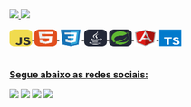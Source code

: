 <div>
  <a href="https://github.com/rkweber05">
  <img loading="lazy" height="180em" src="https://github-readme-stats.vercel.app/api/top-langs/?username=rkweber05&layout=compact&langs_count=7&theme=dracula"/>
  <img loading="lazy" height="180em" src="https://github-readme-stats.vercel.app/api?username=rkweber05&show_icons=true&theme=dracula&include_all_commits=true&count_private=true"/>
</div>
    
<div style="display: inline_block"><br>
  <img align="center" alt="Js" height="30" width="40" src="https://github.com/tandpfun/skill-icons/blob/main/icons/JavaScript.svg">
  <img align="center" alt="HTML" height="30" width="40" src="https://github.com/tandpfun/skill-icons/blob/main/icons/HTML.svg">
  <img align="center" alt="CSS" height="30" width="40" src="https://raw.githubusercontent.com/devicons/devicon/master/icons/css3/css3-original.svg">
  <img align="center" alt="JAVA" height="30" width="40" src="https://github.com/tandpfun/skill-icons/blob/main/icons/Java-Dark.svg" />
  <img align="center" alt="SpringBoot" height="30" width="40" src="https://github.com/tandpfun/skill-icons/blob/main/icons/Spring-Dark.svg">
  <img align="center" alt="Angular" height="30" width="40" src="https://raw.githubusercontent.com/devicons/devicon/master/icons/angularjs/angularjs-original.svg">
  <img align="center" alt="TypeScript" height="30" width="40" src="https://raw.githubusercontent.com/devicons/devicon/master/icons/typescript/typescript-plain.svg">
</div>
 
<br>
 
### Segue abaixo as redes sociais:
 
<div> 
  <a href="https://www.instagram.com/_weber05?igsh=b3dlOTdkMXh0dzFy&utm_source=qr" target="_blank"><img src="https://img.shields.io/badge/-Instagram-%23E4405F?style=for-the-badge&logo=instagram&logoColor=white" target="_blank"></a>
 <a href="https://discord.gg/rkweber05" target="_blank"><img src="https://img.shields.io/badge/Discord-7289DA?style=for-the-badge&logo=discord&logoColor=white" target="_blank"></a> 
  <a href = "rkweber05@outlook.com"><img src="https://img.shields.io/badge/-Gmail-%23333?style=for-the-badge&logo=gmail&logoColor=white" target="_blank"></a>
  <a href= "https://www.linkedin.com/in/rodrigo-kunzler-weber-0b9b5a273/" target="_blank"><img src="https://img.shields.io/badge/-LinkedIn-%230077B5?style=for-the-badge&logo=linkedin&logoColor=white" target="_blank"></a>
</div>
